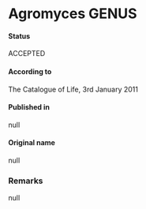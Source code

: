 # Agromyces GENUS

#### Status
ACCEPTED

#### According to
The Catalogue of Life, 3rd January 2011

#### Published in
null

#### Original name
null

### Remarks
null